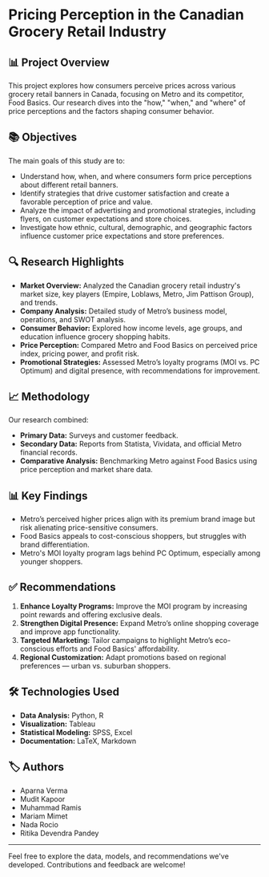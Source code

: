 # Pricing Perception in the Canadian Grocery Retail Industry

## 📊 Project Overview
This project explores how consumers perceive prices across various grocery retail banners in Canada, focusing on Metro and its competitor, Food Basics. Our research dives into the "how," "when," and "where" of price perceptions and the factors shaping consumer behavior.

## 📚 Objectives
The main goals of this study are to:
- Understand how, when, and where consumers form price perceptions about different retail banners.
- Identify strategies that drive customer satisfaction and create a favorable perception of price and value.
- Analyze the impact of advertising and promotional strategies, including flyers, on customer expectations and store choices.
- Investigate how ethnic, cultural, demographic, and geographic factors influence customer price expectations and store preferences.

## 🔍 Research Highlights
- **Market Overview:** Analyzed the Canadian grocery retail industry's market size, key players (Empire, Loblaws, Metro, Jim Pattison Group), and trends.
- **Company Analysis:** Detailed study of Metro’s business model, operations, and SWOT analysis.
- **Consumer Behavior:** Explored how income levels, age groups, and education influence grocery shopping habits.
- **Price Perception:** Compared Metro and Food Basics on perceived price index, pricing power, and profit risk.
- **Promotional Strategies:** Assessed Metro’s loyalty programs (MOI vs. PC Optimum) and digital presence, with recommendations for improvement.

## 📈 Methodology
Our research combined:
- **Primary Data:** Surveys and customer feedback.
- **Secondary Data:** Reports from Statista, Vividata, and official Metro financial records.
- **Comparative Analysis:** Benchmarking Metro against Food Basics using price perception and market share data.

## 📊 Key Findings
- Metro’s perceived higher prices align with its premium brand image but risk alienating price-sensitive consumers.
- Food Basics appeals to cost-conscious shoppers, but struggles with brand differentiation.
- Metro's MOI loyalty program lags behind PC Optimum, especially among younger shoppers.

## ✅ Recommendations
1. **Enhance Loyalty Programs:** Improve the MOI program by increasing point rewards and offering exclusive deals.
2. **Strengthen Digital Presence:** Expand Metro’s online shopping coverage and improve app functionality.
3. **Targeted Marketing:** Tailor campaigns to highlight Metro’s eco-conscious efforts and Food Basics' affordability.
4. **Regional Customization:** Adapt promotions based on regional preferences — urban vs. suburban shoppers.

## 🛠️ Technologies Used
- **Data Analysis:** Python, R
- **Visualization:** Tableau
- **Statistical Modeling:** SPSS, Excel
- **Documentation:** LaTeX, Markdown

## 🏷️ Authors
- Aparna Verma  
- Mudit Kapoor  
- Muhammad Ramis  
- Mariam Mimet  
- Nada Rocio  
- Ritika Devendra Pandey  

---

Feel free to explore the data, models, and recommendations we've developed. Contributions and feedback are welcome!

